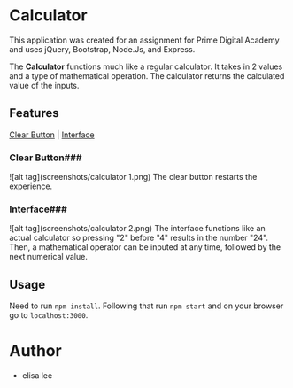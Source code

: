 # Calculator
This application was created for an assignment for Prime Digital Academy and uses jQuery, Bootstrap, Node.Js, and Express.

The <b>Calculator</b> functions much like a regular calculator. It takes in 2 values and a type of mathematical operation. The calculator returns the calculated value of the inputs.

## Features
[Clear Button](#clear) | [Interface](#interface)

### <a name="clear">Clear Button</a>###
![alt tag](screenshots/calculator 1.png)
The clear button restarts the experience.

### <a name="interface">Interface</a>###
![alt tag](screenshots/calculator 2.png)
The interface functions like an actual calculator so pressing "2" before "4" results in the number "24". Then, a mathematical operator can be inputed at any time, followed by the next numerical value.

## Usage
Need to run `npm install`. Following that run `npm start` and on your browser go to `localhost:3000`.

# Author
- elisa lee
